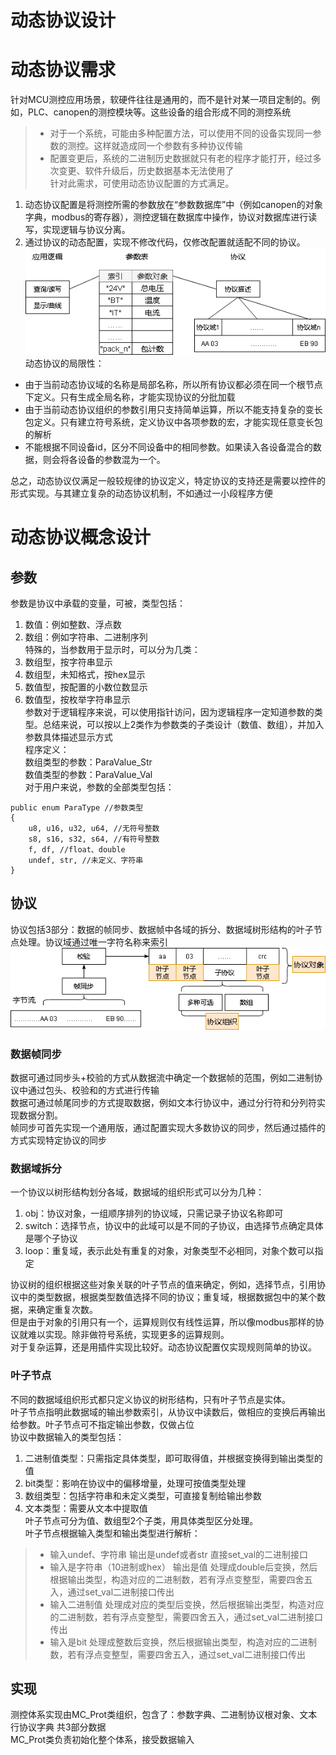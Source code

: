 动态协议设计  
======  
# 动态协议需求  
针对MCU测控应用场景，软硬件往往是通用的，而不是针对某一项目定制的。例如，PLC、canopen的测控模块等。这些设备的组合形成不同的测控系统  
> - 对于一个系统，可能由多种配置方法，可以使用不同的设备实现同一参数的测控。这样就造成同一个参数有多种协议传输  
> - 配置变更后，系统的二进制历史数据就只有老的程序才能打开，经过多次变更、软件升级后，历史数据基本无法使用了  
针对此需求，可使用动态协议配置的方式满足。  
1. 动态协议配置是将测控所需的参数放在“参数数据库”中（例如canopen的对象字典，modbus的寄存器），测控逻辑在数据库中操作，协议对数据库进行读写，实现逻辑与协议分离。  
2. 通过协议的动态配置，实现不修改代码，仅修改配置就适配不同的协议。  
![image](draft/动态协议框架.png)  
动态协议的局限性：  
- 由于当前动态协议域的名称是局部名称，所以所有协议都必须在同一个根节点下定义。只有生成全局名称，才能实现协议的分批加载  
- 由于当前动态协议组织的参数引用只支持简单运算，所以不能支持复杂的变长包定义。只有建立符号系统，定义协议中各项参数的宏，才能实现任意变长包的解析  
- 不能根据不同设备id，区分不同设备中的相同参数。如果读入各设备混合的数据，则会将各设备的参数混为一个。  

总之，动态协议仅满足一般较规律的协议定义，特定协议的支持还是需要以控件的形式实现。与其建立复杂的动态协议机制，不如通过一小段程序方便  
# 动态协议概念设计  
## 参数  
参数是协议中承载的变量，可被，类型包括：  
1. 数值：例如整数、浮点数  
2. 数组：例如字符串、二进制序列  
特殊的，当参数用于显示时，可以分为几类：  
1. 数组型，按字符串显示  
1. 数组型，未知格式，按hex显示  
1. 数值型，按配置的小数位数显示  
1. 数值型，按枚举字符串显示  
参数对于逻辑程序来说，可以使用指针访问，因为逻辑程序一定知道参数的类型。总结来说，可以按以上2类作为参数类的子类设计（数值、数组），并加入参数具体描述显示方式  
程序定义：  
数组类型的参数：ParaValue_Str  
数值类型的参数：ParaValue_Val  
对于用户来说，参数的全部类型包括：  
```  
public enum ParaType //参数类型
{
	u8, u16, u32, u64, //无符号整数
	s8, s16, s32, s64, //有符号整数
	f, df, //float、double
	undef, str, //未定义、字符串
}
```  
## 协议  
协议包括3部分：数据的帧同步、数据帧中各域的拆分、数据域树形结构的叶子节点处理。协议域通过唯一字符名称来索引  
![image](draft/动态协议过程.png)  
### 数据帧同步  
数据可通过同步头+校验的方式从数据流中确定一个数据帧的范围，例如二进制协议中通过包头、校验和的方式进行传输  
数据可通过帧尾同步的方式提取数据，例如文本行协议中，通过分行符和分列符实现数据分割。  
帧同步可首先实现一个通用版，通过配置实现大多数协议的同步，然后通过插件的方式实现特定协议的同步  
### 数据域拆分  
一个协议以树形结构划分各域，数据域的组织形式可以分为几种：  
1. obj：协议对象，一组顺序排列的协议域，只需记录子协议名称即可  
2. switch：选择节点，协议中的此域可以是不同的子协议，由选择节点确定具体是哪个子协议  
3. loop：重复域，表示此处有重复的对象，对象类型不必相同，对象个数可以指定  

协议树的组织根据这些对象关联的叶子节点的值来确定，例如，选择节点，引用协议中的类型数据，根据类型数值选择不同的协议；重复域，根据数据包中的某个数据，来确定重复次数。  
但是由于对象的引用只有一个，运算规则仅有线性运算，所以像modbus那样的协议就难以实现。除非做符号系统，实现更多的运算规则。  
对于复杂运算，还是用插件实现比较好。动态协议配置仅实现规则简单的协议。  
### 叶子节点  
不同的数据域组织形式都只定义协议的树形结构，只有叶子节点是实体。  
叶子节点指明此数据域的输出参数索引，从协议中读数后，做相应的变换后再输出给参数。叶子节点可不指定输出参数，仅做占位  
协议中数据输入的类型包括：  
1. 二进制值类型：只需指定具体类型，即可取得值，并根据变换得到输出类型的值  
2. bit类型：影响在协议中的偏移增量，处理可按值类型处理  
3. 数组类型：包括字符串和未定义类型，可直接复制给输出参数  
4. 文本类型：需要从文本中提取值  
叶子节点可分为值、数组型2个子类，用具体类型区分处理。   
叶子节点根据输入类型和输出类型进行解析：  
> - 输入undef、字符串 输出是undef或者str 直接set_val的二进制接口  
> - 输入是字符串（10进制或hex） 输出是值 处理成double后变换，然后根据输出类型，构造对应的二进制数，若有浮点变整型，需要四舍五入，通过set_val二进制接口传出  
> - 输入二进制值 处理成对应的类型后变换，然后根据输出类型，构造对应的二进制数，若有浮点变整型，需要四舍五入，通过set_val二进制接口传出  
> - 输入是bit 处理成整数后变换，然后根据输出类型，构造对应的二进制数，若有浮点变整型，需要四舍五入，通过set_val二进制接口传出  
## 实现  
测控体系实现由MC_Prot类组织，包含了：参数字典、二进制协议根对象、文本行协议字典 共3部分数据  
MC_Prot类负责初始化整个体系，接受数据输入  
